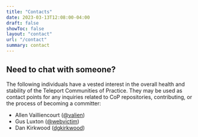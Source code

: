 ```yaml
---
title: "Contacts"
date: 2023-03-13T12:08:00-04:00
draft: false
showToc: false
layout: "contact"
url: "/contact"
summary: contact
---
```



## Need to chat with someone?

The following individuals have a vested interest in the overall health and stability of the Teleport Communities of Practice. They may be used as contact points for any inquiries related to CoP repositories, contributing, or the process of becoming a committer:

* Allen Vailliencourt ([@valien](https://github.com/valien))
* Gus Luxton ([@webvictim](https://github.com/webvictim))
* Dan Kirkwood ([dgkirkwood](https://github.com/dgkirkwood))